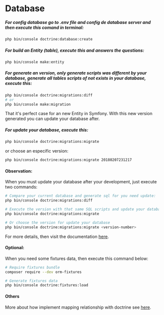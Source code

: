 # Database

##### For config database go to .env file and config de database server and then execute this comand in terminal:

```bash
php bin/console doctrine:database:create
```

##### For build an Entity (table), execute this and answers the questions:

```bash
php bin/console make:entity
```

##### For generate an version, only generate scripts was different by your database, generate all tables scripts of not exists in your database, execute this:

```bash
php bin/console doctrine:migrations:diff
# or
php bin/console make:migration
```

That it's perfect case for an new Entity in Symfony. With this new version generated you can update your database after.

##### For update your database, execute this:

```bash
php bin/console doctrine:migrations:migrate
```

or choose an especific version:

```bash
php bin/console doctrine:migrations:migrate 20180207231217
```

#### Observation:

When you must update your database after your development, just execute two commands:
```bash
# Compare your current database and generate sql for you need update:
php bin/console doctrine:migrations:diff

# Execute the version with that same SQL scripts and update your database:
php bin/console doctrine:migrations:migrate

# Or choose the version for update your database
php bin/console doctrine:migrations:migrate <version-number>
```

For more details, then visit the documentation [here](https://symfony.com/doc/current/doctrine.html).

#### Optional:
When you need some fixtures data, then execute this command below:
```bash
# Require fixtures bundle
composer require --dev orm-fixtures

# Generate fixtures data
php bin/console doctrine:fixtures:load
```

#### Others

More about how implement mapping relationship with doctrine see [here](https://www.doctrine-project.org/projects/doctrine-orm/en/2.8/reference/association-mapping.html).